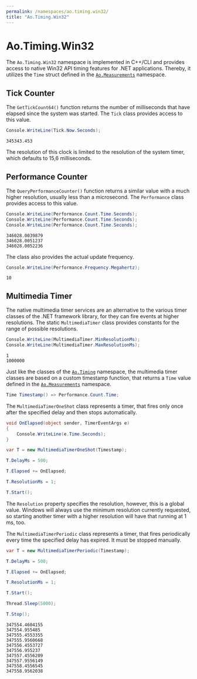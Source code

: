```yaml
---
permalink: /namespaces/ao.timing.win32/
title: "Ao.Timing.Win32"
---
```


# Ao.Timing.Win32

The `Ao.Timing.Win32` namespace is implemented in C++/CLI and provides access to native Win32 API timing features for .NET applications. Thereby, it utilizes the `Time` struct defined in the [`Ao.Measurements`](ao.measurements.md) namespace.

## Tick Counter

The `GetTickCount64()` function returns the number of milliseconds that have elapsed since the system was started. The `Tick` class provides access to this value.

```csharp
Console.WriteLine(Tick.Now.Seconds);
```

```console
345343.453
```

The resolution of this clock is limited to the resolution of the system timer, which defaults to 15,6 milliseconds. 

## Performance Counter

The `QueryPerformanceCounter()` function returns a similar value with a much higher resolution, usually less than a microsecond. The `Performance` class provides access to this value.

```csharp
Console.WriteLine(Performance.Count.Time.Seconds);
Console.WriteLine(Performance.Count.Time.Seconds);
Console.WriteLine(Performance.Count.Time.Seconds);
```

```console
346028.0039879
346028.0051237
346028.0052236
```

The class also provides the actual update frequency.

```csharp
Console.WriteLine(Performance.Frequency.Megahertz);
```

```console
10
```

## Multimedia Timer

The native multimedia timer services are an alternative to the various timer classes of the .NET framework library, for they can fire events at higher resolutions. The static `MultimediaTimer` class provides constants for the range of possible resolutions.

```csharp
Console.WriteLine(MultimediaTimer.MinResolutionMs);
Console.WriteLine(MultimediaTimer.MaxResolutionMs);
```

```console
1
1000000
```

Just like the classes of the [`Ao.Timing`](ao.timing.md) namespace, the multimedia timer classes are based on a custom timestamp function, that returns a `Time` value defined in the [`Ao.Measurements`](ao.measurements.md) namespace.

```csharp
Time Timestamp() => Performance.Count.Time;
```

The `MultimediaTimerOneShot` class represents a timer, that fires only once after the specified delay and then stops automatically.

```csharp
void OnElapsed(object sender, TimerEventArgs e)
{
    Console.WriteLine(e.Time.Seconds);
}
```

```csharp
var T = new MultimediaTimerOneShot(Timestamp);

T.DelayMs = 500;

T.Elapsed += OnElapsed;

T.ResolutionMs = 1;

T.Start(); 
```

The `Resolution` property specifies the resolution, however, this is a global value. Windows will always use the minimum resolution currently requested, so starting another timer with a higher resolution will have that running at 1 ms, too.

The `MultimediaTimerPeriodic` class represents a timer, that fires periodically every time the specified delay has expired. It must be stopped manually.

```csharp
var T = new MultimediaTimerPeriodic(Timestamp);

T.DelayMs = 500;

T.Elapsed += OnElapsed;

T.ResolutionMs = 1;

T.Start(); 

Thread.Sleep(5000);

T.Stop();
```

```console
347554.4604155
347554.955485
347555.4553355
347555.9560668
347556.4553727
347556.955237
347557.4556209
347557.9556149
347558.4556545
347558.9562038
```
